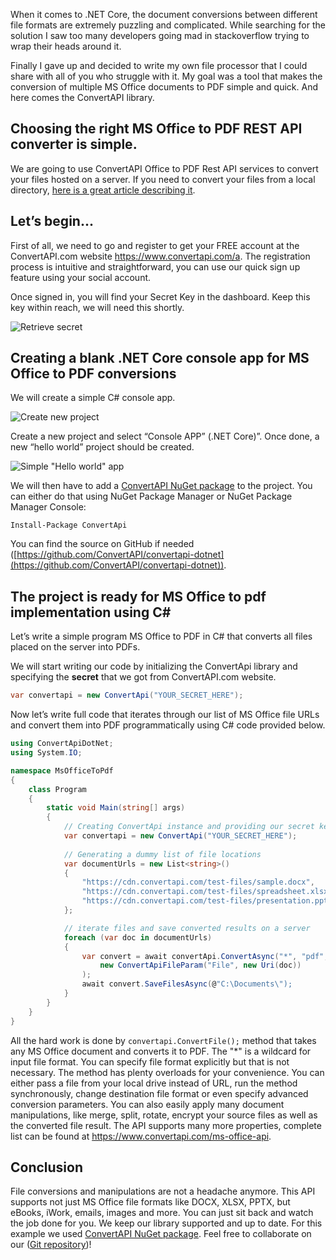 When it comes to .NET Core, the document conversions between different file formats are extremely puzzling and complicated.
While searching for the solution I saw too many developers going mad in stackoverflow trying to wrap their heads around it.

Finally I gave up and decided to write my own file processor that I could share with all of you who struggle with it. 
My goal was a tool that makes the conversion of multiple MS Office documents to PDF simple and quick. And here comes the ConvertAPI library.

## Choosing the right MS Office to PDF REST API converter is simple.

We are going to use ConvertAPI Office to PDF Rest API services to convert your files hosted on a server. 
If you need to convert your files from a local directory, [here is a great article describing it](https://www.convertapi.com/blog/convert-docx-to-pdf-using-csharp).

## Let’s begin...

First of all, we need to go and register to get your FREE account at the ConvertAPI.com website https://www.convertapi.com/a. 
The registration process is intuitive and straightforward, you can use our quick sign up feature using your social account.

Once signed in, you will find your Secret Key in the dashboard. Keep this key within reach, we will need this shortly.

![Retrieve secret](https://user-images.githubusercontent.com/62603039/77777970-f6e72d80-7058-11ea-94d8-6b7f7fe01318.png)

## Creating a blank .NET Core console app for MS Office to PDF conversions

We will create a simple C# console app.

![Create new project](https://user-images.githubusercontent.com/62603039/77762236-e11a3e00-7041-11ea-988f-6823143b7d14.png)

Create a new project and select “Console APP” (.NET Core)”. Once done, a new “hello world” project should be created.

![Simple "Hello world" app](https://user-images.githubusercontent.com/62603039/77763796-496a1f00-7044-11ea-8246-e7b8213f95a5.png)

We will then have to add a [ConvertAPI NuGet package](https://www.nuget.org/packages/ConvertApi/) to the project. 
You can either do that using NuGet Package Manager or NuGet Package Manager Console:

```Install-Package ConvertApi```

You can find the source on GitHub if needed ([https://github.com/ConvertAPI/convertapi-dotnet](https://github.com/ConvertAPI/convertapi-dotnet)).

## The project is ready for MS Office to pdf implementation using C#

Let’s write a simple program MS Office to PDF in C# that converts all files placed on the server into PDFs. 

We will start writing our code by initializing the ConvertApi library and specifying the **secret** that we got from ConvertAPI.com website.

```csharp
var convertapi = new ConvertApi("YOUR_SECRET_HERE");
```

Now let’s write full code that iterates through our list of MS Office file URLs and convert them into PDF programmatically using C# code provided below.

```csharp
using ConvertApiDotNet;
using System.IO;

namespace MsOfficeToPdf
{
    class Program
    {
        static void Main(string[] args)
        {
            // Creating ConvertApi instance and providing our secret key
            var convertapi = new ConvertApi("YOUR_SECRET_HERE");
            
            // Generating a dummy list of file locations
            var documentUrls = new List<string>()
            {
                "https://cdn.convertapi.com/test-files/sample.docx",
                "https://cdn.convertapi.com/test-files/spreadsheet.xlsx",
                "https://cdn.convertapi.com/test-files/presentation.pptx"
            };

            // iterate files and save converted results on a server
            foreach (var doc in documentUrls)
            {
                var convert = await convertApi.ConvertAsync("*", "pdf",
                    new ConvertApiFileParam("File", new Uri(doc))
                );
                await convert.SaveFilesAsync(@"C:\Documents\");
            }
        }
    }
}
```

All the hard work is done by ```convertapi.ConvertFile();``` method that takes any MS Office document and converts it to PDF. The "*" is a wildcard for input file format. You can specify file format explicitly but that is not necessary.
The method has plenty overloads for your convenience. You can either pass a file from your local drive instead of URL, run the method synchronously, change destination file format or even specify advanced conversion parameters.
You can also easily apply many document manipulations, like merge, split, rotate, encrypt your source files as well as the converted file result.
The API supports many more properties, complete list can be found at https://www.convertapi.com/ms-office-api.

## Conclusion

File conversions and manipulations are not a headache anymore. This API supports not just MS Office file formats like DOCX, XLSX, PPTX, but eBooks, iWork, emails, images and more. You can just sit back and watch the job done for you. 
We keep our library supported and up to date. For this example we used [ConvertAPI NuGet package](https://www.nuget.org/packages/ConvertApi/). Feel free to collaborate on our ([Git repository](https://github.com/ConvertAPI/convertapi-dotnet))!
